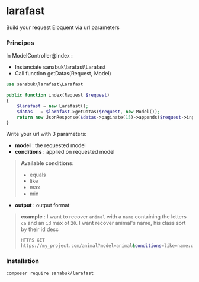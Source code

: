 # larafast
Build your request Eloquent via url parameters

### Principes

In ModelController@index :
- Instanciate sanabuk\larafast\Larafast
- Call function getDatas(Request, Model)
```php
use sanabuk\larafast\Larafast

public function index(Request $request)
{
    $larafast = new Larafast();
    $datas   = $larafast->getDatas($request, new Model());
    return new JsonResponse($datas->paginate(15)->appends($request->input()), 200);
}
```

Write your url with 3 parameters:
- **model** : the requested model
- **conditions** : applied on requested model

> **Available conditions:**
> - equals
> - like
> - max
> - min
- **output** : output format

> **example** : I want to recover `animal` with a `name` containing the letters `ca` and an `id` max of `20`. I want recover animal's name, his class sort by their id desc
> ```sh
> HTTPS GET
> https://my_project.com/animal?model=animal&conditions=like=name:ca,max=id:20&output=id,name,class,sort=-id
> ```

### Installation
```sh
composer require sanabuk/larafast
```
